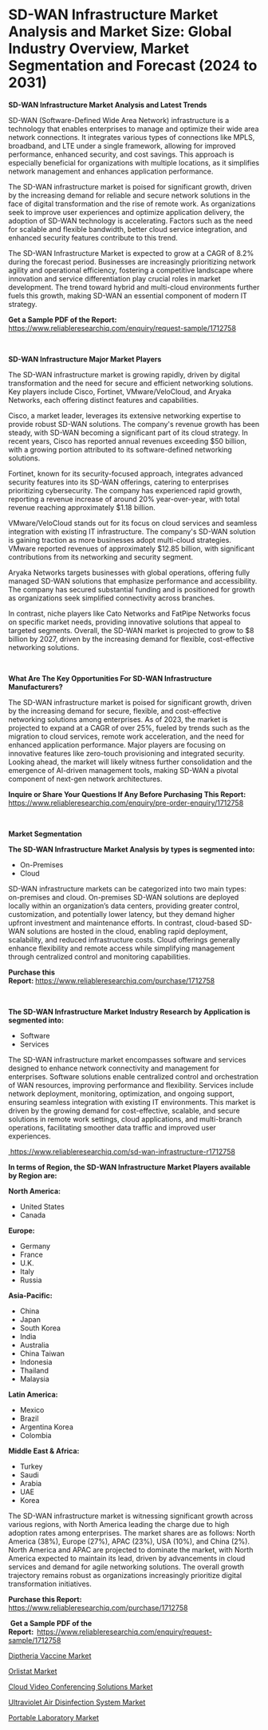 <p><h1>SD-WAN Infrastructure Market Analysis and Market Size: Global Industry Overview, Market Segmentation and Forecast (2024 to 2031)</h1></p><p><strong>SD-WAN Infrastructure Market Analysis and Latest Trends</strong></p>
<p><p>SD-WAN (Software-Defined Wide Area Network) infrastructure is a technology that enables enterprises to manage and optimize their wide area network connections. It integrates various types of connections like MPLS, broadband, and LTE under a single framework, allowing for improved performance, enhanced security, and cost savings. This approach is especially beneficial for organizations with multiple locations, as it simplifies network management and enhances application performance.</p><p>The SD-WAN infrastructure market is poised for significant growth, driven by the increasing demand for reliable and secure network solutions in the face of digital transformation and the rise of remote work. As organizations seek to improve user experiences and optimize application delivery, the adoption of SD-WAN technology is accelerating. Factors such as the need for scalable and flexible bandwidth, better cloud service integration, and enhanced security features contribute to this trend.</p><p>The SD-WAN Infrastructure Market is expected to grow at a CAGR of 8.2% during the forecast period. Businesses are increasingly prioritizing network agility and operational efficiency, fostering a competitive landscape where innovation and service differentiation play crucial roles in market development. The trend toward hybrid and multi-cloud environments further fuels this growth, making SD-WAN an essential component of modern IT strategy.</p></p>
<p><strong>Get a Sample PDF of the Report:&nbsp;</strong> <a href="https://www.reliableresearchiq.com/enquiry/request-sample/1712758?utm_campaign=1137&utm_medium=2&utm_source=Github&utm_content=ia&utm_term=22102024&utm_id=sd-wan-infrastructure">https://www.reliableresearchiq.com/enquiry/request-sample/1712758</a></p>
<p>&nbsp;</p>
<p><strong>SD-WAN Infrastructure Major Market Players</strong></p>
<p><p>The SD-WAN infrastructure market is growing rapidly, driven by digital transformation and the need for secure and efficient networking solutions. Key players include Cisco, Fortinet, VMware/VeloCloud, and Aryaka Networks, each offering distinct features and capabilities.</p><p>Cisco, a market leader, leverages its extensive networking expertise to provide robust SD-WAN solutions. The company's revenue growth has been steady, with SD-WAN becoming a significant part of its cloud strategy. In recent years, Cisco has reported annual revenues exceeding $50 billion, with a growing portion attributed to its software-defined networking solutions.</p><p>Fortinet, known for its security-focused approach, integrates advanced security features into its SD-WAN offerings, catering to enterprises prioritizing cybersecurity. The company has experienced rapid growth, reporting a revenue increase of around 20% year-over-year, with total revenue reaching approximately $1.18 billion.</p><p>VMware/VeloCloud stands out for its focus on cloud services and seamless integration with existing IT infrastructure. The company's SD-WAN solution is gaining traction as more businesses adopt multi-cloud strategies. VMware reported revenues of approximately $12.85 billion, with significant contributions from its networking and security segment.</p><p>Aryaka Networks targets businesses with global operations, offering fully managed SD-WAN solutions that emphasize performance and accessibility. The company has secured substantial funding and is positioned for growth as organizations seek simplified connectivity across branches.</p><p>In contrast, niche players like Cato Networks and FatPipe Networks focus on specific market needs, providing innovative solutions that appeal to targeted segments. Overall, the SD-WAN market is projected to grow to $8 billion by 2027, driven by the increasing demand for flexible, cost-effective networking solutions.</p></p>
<p>&nbsp;</p>
<p><strong>What Are The Key Opportunities For SD-WAN Infrastructure Manufacturers?</strong></p>
<p><p>The SD-WAN infrastructure market is poised for significant growth, driven by the increasing demand for secure, flexible, and cost-effective networking solutions among enterprises. As of 2023, the market is projected to expand at a CAGR of over 25%, fueled by trends such as the migration to cloud services, remote work acceleration, and the need for enhanced application performance. Major players are focusing on innovative features like zero-touch provisioning and integrated security. Looking ahead, the market will likely witness further consolidation and the emergence of AI-driven management tools, making SD-WAN a pivotal component of next-gen network architectures.</p></p>
<p><strong>Inquire or Share Your Questions If Any Before Purchasing This Report:</strong> <a href="https://www.reliableresearchiq.com/enquiry/pre-order-enquiry/1712758?utm_campaign=1137&utm_medium=2&utm_source=Github&utm_content=ia&utm_term=22102024&utm_id=sd-wan-infrastructure">https://www.reliableresearchiq.com/enquiry/pre-order-enquiry/1712758</a></p>
<p>&nbsp;</p>
<p><strong>Market Segmentation</strong></p>
<p><strong>The SD-WAN Infrastructure Market Analysis by types is segmented into:</strong></p>
<p><ul><li>On-Premises</li><li>Cloud</li></ul></p>
<p><p>SD-WAN infrastructure markets can be categorized into two main types: on-premises and cloud. On-premises SD-WAN solutions are deployed locally within an organization’s data centers, providing greater control, customization, and potentially lower latency, but they demand higher upfront investment and maintenance efforts. In contrast, cloud-based SD-WAN solutions are hosted in the cloud, enabling rapid deployment, scalability, and reduced infrastructure costs. Cloud offerings generally enhance flexibility and remote access while simplifying management through centralized control and monitoring capabilities.</p></p>
<p><strong>Purchase this Report:&nbsp;</strong><a href="https://www.reliableresearchiq.com/purchase/1712758?utm_campaign=1137&utm_medium=2&utm_source=Github&utm_content=ia&utm_term=22102024&utm_id=sd-wan-infrastructure">https://www.reliableresearchiq.com/purchase/1712758</a></p>
<p>&nbsp;</p>
<p><strong>The SD-WAN Infrastructure Market Industry Research by Application is segmented into:</strong></p>
<p><ul><li>Software</li><li>Services</li></ul></p>
<p><p>The SD-WAN infrastructure market encompasses software and services designed to enhance network connectivity and management for enterprises. Software solutions enable centralized control and orchestration of WAN resources, improving performance and flexibility. Services include network deployment, monitoring, optimization, and ongoing support, ensuring seamless integration with existing IT environments. This market is driven by the growing demand for cost-effective, scalable, and secure solutions in remote work settings, cloud applications, and multi-branch operations, facilitating smoother data traffic and improved user experiences.</p></p>
<p><a href="https://www.reliableresearchiq.com/sd-wan-infrastructure-r1712758?utm_campaign=1137&utm_medium=2&utm_source=Github&utm_content=ia&utm_term=22102024&utm_id=sd-wan-infrastructure">&nbsp;https://www.reliableresearchiq.com/sd-wan-infrastructure-r1712758</a></p>
<p><strong>In terms of Region, the SD-WAN Infrastructure Market Players available by Region are:</strong></p>
<p>
    <p> <strong> North America: </strong>
        <ul>
            <li>United States</li>
            <li>Canada</li>
        </ul>
        </p> 
    <p> <strong> Europe: </strong>
        <ul>
            <li>Germany</li>
            <li>France</li>
            <li>U.K.</li>
            <li>Italy</li>
            <li>Russia</li>
        </ul>
        </p> 
    <p> <strong> Asia-Pacific: </strong>
        <ul>
            <li>China</li>
            <li>Japan</li>
            <li>South Korea</li>
            <li>India</li>
            <li>Australia</li>
            <li>China Taiwan</li>
            <li>Indonesia</li>
            <li>Thailand</li>
            <li>Malaysia</li>
        </ul>
        </p> 
    <p> <strong> Latin America: </strong>
        <ul>
            <li>Mexico</li>
            <li>Brazil</li>
            <li>Argentina Korea</li>
            <li>Colombia</li>
        </ul>
        </p> 
    <p> <strong> Middle East & Africa: </strong>
        <ul>
            <li>Turkey</li>
            <li>Saudi</li>
            <li>Arabia</li>
            <li>UAE</li>
            <li>Korea</li>
        </ul>
    </p>
    </p>
<p><p>The SD-WAN infrastructure market is witnessing significant growth across various regions, with North America leading the charge due to high adoption rates among enterprises. The market shares are as follows: North America (38%), Europe (27%), APAC (23%), USA (10%), and China (2%). North America and APAC are projected to dominate the market, with North America expected to maintain its lead, driven by advancements in cloud services and demand for agile networking solutions. The overall growth trajectory remains robust as organizations increasingly prioritize digital transformation initiatives.</p></p>
<p><strong>Purchase this Report: </strong><a href="https://www.reliableresearchiq.com/purchase/1712758?utm_campaign=1137&utm_medium=2&utm_source=Github&utm_content=ia&utm_term=22102024&utm_id=sd-wan-infrastructure">https://www.reliableresearchiq.com/purchase/1712758</a></p>
<p>&nbsp;<strong>Get a Sample PDF of the Report:&nbsp;&nbsp;</strong><a href="https://www.reliableresearchiq.com/enquiry/request-sample/1712758?utm_campaign=1137&utm_medium=2&utm_source=Github&utm_content=ia&utm_term=22102024&utm_id=sd-wan-infrastructure">https://www.reliableresearchiq.com/enquiry/request-sample/1712758</a></p>
<p><strong></strong></p>
<p><p><a href="https://www.linkedin.com/pulse/diptheria-vaccine-market-innovations-trends-comprehensive-ke4lf?utm_campaign=1137&utm_medium=2&utm_source=Github&utm_content=ia&utm_term=22102024&utm_id=sd-wan-infrastructure">Diptheria Vaccine Market</a></p><p><a href="https://www.linkedin.com/pulse/market-dynamics-future-trends-global-orlistat-sector-forecasted-efsuf?utm_campaign=1137&utm_medium=2&utm_source=Github&utm_content=ia&utm_term=22102024&utm_id=sd-wan-infrastructure">Orlistat Market</a></p><p><a href="https://github.com/bricelanl8g/Market-Research-Report-List-1/blob/main/cloud-video-conferencing-solutions-market.md?utm_campaign=1137&utm_medium=2&utm_source=Github&utm_content=ia&utm_term=22102024&utm_id=sd-wan-infrastructure">Cloud Video Conferencing Solutions Market</a></p><p><a href="https://issuu.com/reportprime-2/docs/ultraviolet-air-disinfection-system_022f3116f35c5e?utm_campaign=1137&utm_medium=2&utm_source=Github&utm_content=ia&utm_term=22102024&utm_id=sd-wan-infrastructure">Ultraviolet Air Disinfection System Market</a></p><p><a href="https://issuu.com/reportprime-2/docs/portable-laboratory-market-size-203_d0208f509e1be8?utm_campaign=1137&utm_medium=2&utm_source=Github&utm_content=ia&utm_term=22102024&utm_id=sd-wan-infrastructure">Portable Laboratory Market</a></p></p>
